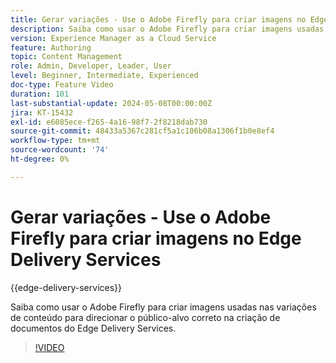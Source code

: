 ```yaml
---
title: Gerar variações - Use o Adobe Firefly para criar imagens no Edge Delivery Services
description: Saiba como usar o Adobe Firefly para criar imagens usadas nas variações de conteúdo para direcionar o público-alvo correto na criação de documentos do Edge Delivery Services.
version: Experience Manager as a Cloud Service
feature: Authoring
topic: Content Management
role: Admin, Developer, Leader, User
level: Beginner, Intermediate, Experienced
doc-type: Feature Video
duration: 101
last-substantial-update: 2024-05-08T00:00:00Z
jira: KT-15432
exl-id: e6085ece-f265-4a16-98f7-2f8218dab730
source-git-commit: 48433a5367c281cf5a1c106b08a1306f1b0e8ef4
workflow-type: tm+mt
source-wordcount: '74'
ht-degree: 0%

---
```


# Gerar variações - Use o Adobe Firefly para criar imagens no Edge Delivery Services

{{edge-delivery-services}}

Saiba como usar o Adobe Firefly para criar imagens usadas nas variações de conteúdo para direcionar o público-alvo correto na criação de documentos do Edge Delivery Services.

>[!VIDEO](https://video.tv.adobe.com/v/3438361/?learn=on&captions=por_br)
